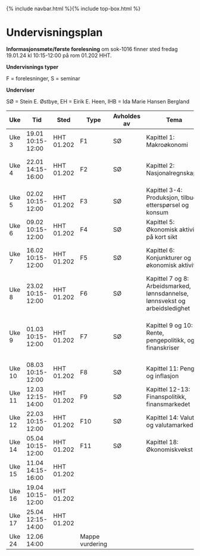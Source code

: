 {% include navbar.html %}{% include top-box.html %}
# Undervisningsplan

**Informasjonsmøte/første forelesning** om sok-1016 finner sted fredag 19.01.24 kl 10:15-12:00 på rom 01.202 HHT.    

**Undervisnings typer**

F = forelesninger, S = seminar

**Underviser**

SØ = Stein E. Østbye, EH = Eirik E. Heen, IHB = Ida Marie Hansen Bergland


| Uke | Tid | Sted | Type | Avholdes av| Tema | Video | Resurser |
|-----------|--------|--------|------------|----------|----------|------|-------|
| Uke 3 | 19.01 10:15-12:00 | HHT 01.202 | F1 | SØ |Kapittel 1: Makroøkonomi |  [Video](https://vimeo.com/501610409/eea0f3307d){:target="blank"} | |
| Uke 4 | 22.01 14:15-16:00 | HHT 01.202 | F2 | SØ |Kapittel 2: Nasjonalregnskapet |  [Video del1](https://vimeo.com/501613904/81d7c4e525){:target="blank"}  [Video del2](https://vimeo.com/504638984/efa8a23ab1){:target="blank"} | |
| Uke 5 | 02.02 10:15-12:00 | HHT 01.202 | F3 | SØ |Kapittel 3-4: Produksjon, tilbud, etterspørsel og konsum |  [Video del1](https://vimeo.com/506599392/df28453a9f){:target="blank"} [Video del2](https://vimeo.com/506890802/860c32c661){:target="blank"}| |
| Uke 6 | 09.02 10:15-12:00 | HHT 01.202 | F4 | SØ |Kapittel 5: Økonomisk aktivitet på kort sikt |  [Video](https://www.youtube.com/watch?v=M52pOMBhG3Y&ab_channel=ThomasGressnes){:target="blank"} | |
| Uke 7 | 16.02 10:15-12:00 | HHT 01.202 | F5 | SØ |Kapittel 6: Konjunkturer og økonomisk aktivitet |  [Video del1](https://www.youtube.com/watch?v=D-sqDgVsTz4&ab_channel=ThomasGressnes){:target="blank"} [Video del2](https://www.youtube.com/watch?v=YqR3Heuc-4g&ab_channel=ThomasGressnes){:target="blank"} | |
| Uke 8 | 23.02 10:15-12:00 | HHT 01.202 | F6 | SØ |Kapittel 7 og 8: Arbeidsmarked, lønnsdannelse, lønnsvekst og arbeidsledighet |  [Video del1](https://www.youtube.com/watch?v=CcYR4bmBnw8&ab_channel=ThomasGressnes){:target="blank"} [Video del2](https://www.youtube.com/watch?v=mSpzll5Vo14&ab_channel=ThomasGressnes){:target="blank"} | |
| Uke 9 | 01.03 10:15-12:00 | HHT 01.202 | F7 | SØ |Kapittel 9 og 10: Rente, pengepolitikk, og finanskriser |  [Video del1](https://www.youtube.com/watch?v=DeEmBjPoyvA&t=1083s&ab_channel=ThomasGressnes){:target="blank"} [Video del2](https://www.youtube.com/watch?v=WtHeoBtZdII&list=PLBUCAkNzSCdAKBWxZgSz3Rw_Kv9gk6MqC&index=18&t=378s&ab_channel=ThomasGressnes){:target="blank"}  [Video del3](https://www.youtube.com/watch?v=QAe5s51A1b0&list=PLBUCAkNzSCdAKBWxZgSz3Rw_Kv9gk6MqC&index=20&ab_channel=ThomasGressnes){:target="blank"} | |
| Uke 10 | 08.03 10:15-12:00 | HHT 01.202 | F8 | SØ |Kapittel 11: Penger og inflasjon |   | |
| Uke 11 | 12.03 12:15-14:00 | HHT 01.202 | F9 | SØ |Kapittel 12-13: Finanspolitikk, finansmarkedet |  [Video](https://www.youtube.com/watch?v=caxVOnL8OnQ&list=PLBUCAkNzSCdAKBWxZgSz3Rw_Kv9gk6MqC&index=21&ab_channel=ThomasGressnes){:target="blank"} | |
| Uke 12 | 22.03 10:15-12:00 | HHT 01.202 | F10 | SØ |Kapittel 14: Valuta og valutamarked |   | |
| Uke 14 | 05.04 10:15-12:00 | HHT 01.202 | F11 | SØ | Kapittel 18: Økonomiskvekst |   | |
| Uke 15 | 11.04 14:15-16:00 | HHT 01.202 |  |  |  |   | |
| Uke 16 | 19.04 10:15-12:00 | HHT 01.202 |  |  |  |   | |
| Uke 17 | 25.04 12:15-14:00 | HHT 01.202 |  |  |  |   | |
| Uke 24 | 12.06 14:00 | |   Mappe vurdering |

